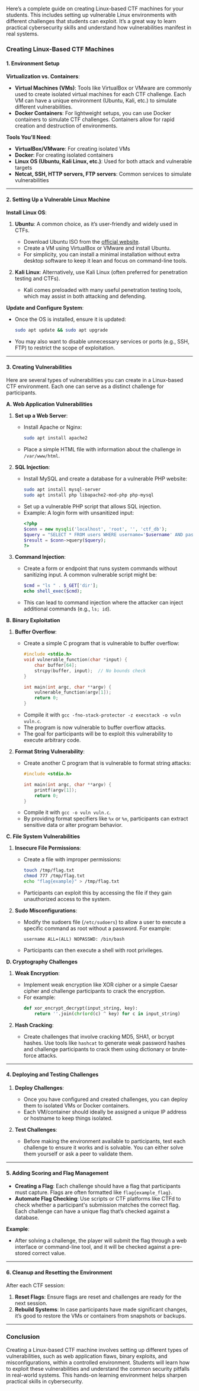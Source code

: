 Here’s a complete guide on creating Linux-based CTF machines for your students. This includes setting up vulnerable Linux environments with different challenges that students can exploit. It’s a great way to learn practical cybersecurity skills and understand how vulnerabilities manifest in real systems.

### **Creating Linux-Based CTF Machines**

#### **1. Environment Setup**

**Virtualization vs. Containers**:
- **Virtual Machines (VMs)**: Tools like VirtualBox or VMware are commonly used to create isolated virtual machines for each CTF challenge. Each VM can have a unique environment (Ubuntu, Kali, etc.) to simulate different vulnerabilities.
- **Docker Containers**: For lightweight setups, you can use Docker containers to simulate CTF challenges. Containers allow for rapid creation and destruction of environments.

**Tools You’ll Need**:
- **VirtualBox/VMware**: For creating isolated VMs
- **Docker**: For creating isolated containers
- **Linux OS (Ubuntu, Kali Linux, etc.)**: Used for both attack and vulnerable targets
- **Netcat, SSH, HTTP servers, FTP servers**: Common services to simulate vulnerabilities

---

#### **2. Setting Up a Vulnerable Linux Machine**

**Install Linux OS**:
1. **Ubuntu**: A common choice, as it’s user-friendly and widely used in CTFs.
   - Download Ubuntu ISO from the [official website](https://ubuntu.com/download/desktop).
   - Create a VM using VirtualBox or VMware and install Ubuntu.
   - For simplicity, you can install a minimal installation without extra desktop software to keep it lean and focus on command-line tools.
  
2. **Kali Linux**: Alternatively, use Kali Linux (often preferred for penetration testing and CTFs).
   - Kali comes preloaded with many useful penetration testing tools, which may assist in both attacking and defending.
  
**Update and Configure System**:
- Once the OS is installed, ensure it is updated:
  ```bash
  sudo apt update && sudo apt upgrade
  ```
- You may also want to disable unnecessary services or ports (e.g., SSH, FTP) to restrict the scope of exploitation.

---

#### **3. Creating Vulnerabilities**

Here are several types of vulnerabilities you can create in a Linux-based CTF environment. Each one can serve as a distinct challenge for participants.

**A. Web Application Vulnerabilities**
1. **Set up a Web Server**:
   - Install Apache or Nginx:
     ```bash
     sudo apt install apache2
     ```
   - Place a simple HTML file with information about the challenge in `/var/www/html`.

2. **SQL Injection**:
   - Install MySQL and create a database for a vulnerable PHP website:
     ```bash
     sudo apt install mysql-server
     sudo apt install php libapache2-mod-php php-mysql
     ```
   - Set up a vulnerable PHP script that allows SQL injection.
   - Example: A login form with unsanitized input:
     ```php
     <?php
     $conn = new mysqli('localhost', 'root', '', 'ctf_db');
     $query = "SELECT * FROM users WHERE username='$username' AND password='$password'";
     $result = $conn->query($query);
     ?>
     ```

3. **Command Injection**:
   - Create a form or endpoint that runs system commands without sanitizing input. A common vulnerable script might be:
     ```php
     $cmd = "ls " . $_GET['dir'];
     echo shell_exec($cmd);
     ```
   - This can lead to command injection where the attacker can inject additional commands (e.g., `ls; id`).

**B. Binary Exploitation**

1. **Buffer Overflow**:
   - Create a simple C program that is vulnerable to buffer overflow:
     ```c
     #include <stdio.h>
     void vulnerable_function(char *input) {
         char buffer[64];
         strcpy(buffer, input);  // No bounds check
     }

     int main(int argc, char **argv) {
         vulnerable_function(argv[1]);
         return 0;
     }
     ```
   - Compile it with `gcc -fno-stack-protector -z execstack -o vuln vuln.c`.
   - The program is now vulnerable to buffer overflow attacks.
   - The goal for participants will be to exploit this vulnerability to execute arbitrary code.

2. **Format String Vulnerability**:
   - Create another C program that is vulnerable to format string attacks:
     ```c
     #include <stdio.h>

     int main(int argc, char **argv) {
         printf(argv[1]);
         return 0;
     }
     ```
   - Compile it with `gcc -o vuln vuln.c`.
   - By providing format specifiers like `%x` or `%n`, participants can extract sensitive data or alter program behavior.

**C. File System Vulnerabilities**

1. **Insecure File Permissions**:
   - Create a file with improper permissions:
     ```bash
     touch /tmp/flag.txt
     chmod 777 /tmp/flag.txt
     echo "flag{example}" > /tmp/flag.txt
     ```
   - Participants can exploit this by accessing the file if they gain unauthorized access to the system.

2. **Sudo Misconfigurations**:
   - Modify the sudoers file (`/etc/sudoers`) to allow a user to execute a specific command as root without a password. For example:
     ```
     username ALL=(ALL) NOPASSWD: /bin/bash
     ```
   - Participants can then execute a shell with root privileges.

**D. Cryptography Challenges**

1. **Weak Encryption**:
   - Implement weak encryption like XOR cipher or a simple Caesar cipher and challenge participants to crack the encryption.
   - For example:
     ```python
     def xor_encrypt_decrypt(input_string, key):
         return ''.join(chr(ord(c) ^ key) for c in input_string)
     ```

2. **Hash Cracking**:
   - Create challenges that involve cracking MD5, SHA1, or bcrypt hashes. Use tools like `hashcat` to generate weak password hashes and challenge participants to crack them using dictionary or brute-force attacks.

---

#### **4. Deploying and Testing Challenges**

1. **Deploy Challenges**:
   - Once you have configured and created challenges, you can deploy them to isolated VMs or Docker containers. 
   - Each VM/container should ideally be assigned a unique IP address or hostname to keep things isolated.

2. **Test Challenges**:
   - Before making the environment available to participants, test each challenge to ensure it works and is solvable. You can either solve them yourself or ask a peer to validate them.

---

#### **5. Adding Scoring and Flag Management**

- **Creating a Flag**: Each challenge should have a flag that participants must capture. Flags are often formatted like `flag{example_flag}`.
- **Automate Flag Checking**: Use scripts or CTF platforms like CTFd to check whether a participant's submission matches the correct flag. Each challenge can have a unique flag that’s checked against a database.
  
**Example**:
   - After solving a challenge, the player will submit the flag through a web interface or command-line tool, and it will be checked against a pre-stored correct value.
  
---

#### **6. Cleanup and Resetting the Environment**

After each CTF session:
1. **Reset Flags**: Ensure flags are reset and challenges are ready for the next session.
2. **Rebuild Systems**: In case participants have made significant changes, it’s good to restore the VMs or containers from snapshots or backups.

---

### **Conclusion**

Creating a Linux-based CTF machine involves setting up different types of vulnerabilities, such as web application flaws, binary exploits, and misconfigurations, within a controlled environment. 
Students will learn how to exploit these vulnerabilities and understand the common security pitfalls in real-world systems. This hands-on learning environment helps sharpen practical skills in cybersecurity.
